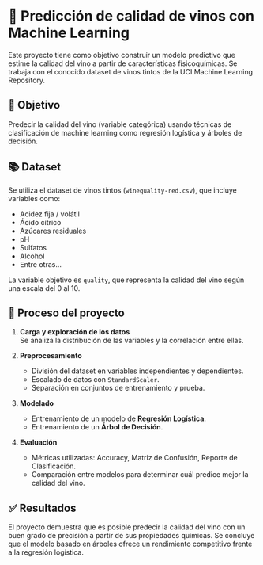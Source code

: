 # 🍷 Predicción de calidad de vinos con Machine Learning

Este proyecto tiene como objetivo construir un modelo predictivo que estime la calidad del vino a partir de características fisicoquímicas. Se trabaja con el conocido dataset de vinos tintos de la UCI Machine Learning Repository.

## 🎯 Objetivo

Predecir la calidad del vino (variable categórica) usando técnicas de clasificación de machine learning como regresión logística y árboles de decisión.

## 📚 Dataset

Se utiliza el dataset de vinos tintos (`winequality-red.csv`), que incluye variables como:

- Acidez fija / volátil
- Ácido cítrico
- Azúcares residuales
- pH
- Sulfatos
- Alcohol
- Entre otras...

La variable objetivo es `quality`, que representa la calidad del vino según una escala del 0 al 10.

## 🔧 Proceso del proyecto

1. **Carga y exploración de los datos**  
   Se analiza la distribución de las variables y la correlación entre ellas.

2. **Preprocesamiento**  
   - División del dataset en variables independientes y dependientes.
   - Escalado de datos con `StandardScaler`.
   - Separación en conjuntos de entrenamiento y prueba.

3. **Modelado**  
   - Entrenamiento de un modelo de **Regresión Logística**.
   - Entrenamiento de un **Árbol de Decisión**.

4. **Evaluación**  
   - Métricas utilizadas: Accuracy, Matriz de Confusión, Reporte de Clasificación.
   - Comparación entre modelos para determinar cuál predice mejor la calidad del vino.

## ✅ Resultados
El proyecto demuestra que es posible predecir la calidad del vino con un buen grado de precisión a partir de sus propiedades químicas. Se concluye que el modelo basado en árboles ofrece un rendimiento competitivo frente a la regresión logística.
